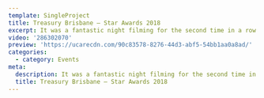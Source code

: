 ```yaml
---
template: SingleProject
title: Treasury Brisbane – Star Awards 2018
excerpt: It was a fantastic night filming for the second time in a row for Treasury Brisbane for their annual Star Awards Night.
video: '286302070'
preview: 'https://ucarecdn.com/90c83578-8276-44d3-abf5-54bb1aa0a8ad/'
categories:
  - category: Events
meta:
  description: It was a fantastic night filming for the second time in a row for Treasury Brisbane for their annual Star Awards Night.
  title: Treasury Brisbane – Star Awards 2018
---
```

